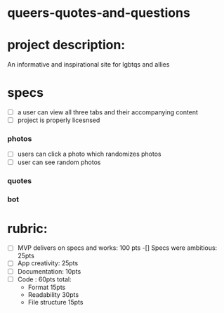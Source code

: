 # queers-quotes-and-questions
# project description:
An informative and inspirational site for lgbtqs and allies

# specs
-[ ] a user can view all three tabs and their accompanying content
-[ ] project is properly licesnsed 

 ### photos
-[ ] users can click a photo which randomizes photos
-[ ] user can see random photos 

### quotes

 ### bot
 
 



# rubric:
-[ ] MVP delivers on specs and works: 100 pts
-[] Specs were ambitious: 25pts
-[ ] App creativity: 25pts
-[ ] Documentation: 10pts
-[ ] Code : 60pts total:
    - Format 15pts
    - Readability 30pts
    - File structure 15pts
